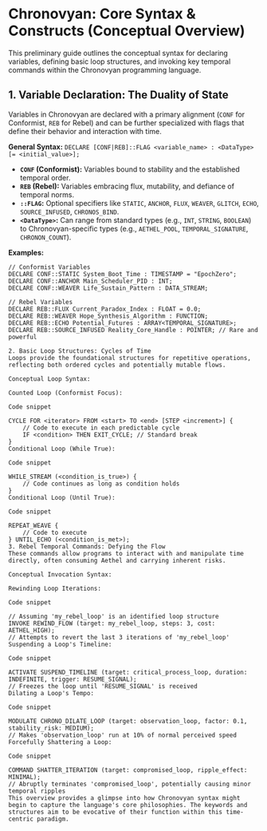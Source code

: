 # Chronovyan: Core Syntax & Constructs (Conceptual Overview)

This preliminary guide outlines the conceptual syntax for declaring variables, defining basic loop structures, and invoking key temporal commands within the Chronovyan programming language.

## 1. Variable Declaration: The Duality of State

Variables in Chronovyan are declared with a primary alignment (`CONF` for Conformist, `REB` for Rebel) and can be further specialized with flags that define their behavior and interaction with time.

**General Syntax:**
`DECLARE [CONF|REB]::FLAG <variable_name> : <DataType> [= <initial_value>];`

* **`CONF` (Conformist):** Variables bound to stability and the established temporal order.
* **`REB` (Rebel):** Variables embracing flux, mutability, and defiance of temporal norms.
* **`::FLAG`:** Optional specifiers like `STATIC`, `ANCHOR`, `FLUX`, `WEAVER`, `GLITCH`, `ECHO`, `SOURCE_INFUSED`, `CHRONOS_BIND`.
* **`<DataType>`:** Can range from standard types (e.g., `INT`, `STRING`, `BOOLEAN`) to Chronovyan-specific types (e.g., `AETHEL_POOL`, `TEMPORAL_SIGNATURE`, `CHRONON_COUNT`).

**Examples:**

```chronovyan
// Conformist Variables
DECLARE CONF::STATIC System_Boot_Time : TIMESTAMP = "EpochZero";
DECLARE CONF::ANCHOR Main_Scheduler_PID : INT;
DECLARE CONF::WEAVER Life_Sustain_Pattern : DATA_STREAM;

// Rebel Variables
DECLARE REB::FLUX Current_Paradox_Index : FLOAT = 0.0;
DECLARE REB::WEAVER Hope_Synthesis_Algorithm : FUNCTION;
DECLARE REB::ECHO Potential_Futures : ARRAY<TEMPORAL_SIGNATURE>;
DECLARE REB::SOURCE_INFUSED Reality_Core_Handle : POINTER; // Rare and powerful

2. Basic Loop Structures: Cycles of Time
Loops provide the foundational structures for repetitive operations, reflecting both ordered cycles and potentially mutable flows.

Conceptual Loop Syntax:

Counted Loop (Conformist Focus):

Code snippet

CYCLE FOR <iterator> FROM <start> TO <end> [STEP <increment>] {
    // Code to execute in each predictable cycle
    IF <condition> THEN EXIT_CYCLE; // Standard break
}
Conditional Loop (While True):

Code snippet

WHILE_STREAM (<condition_is_true>) {
    // Code continues as long as condition holds
}
Conditional Loop (Until True):

Code snippet

REPEAT_WEAVE {
    // Code to execute
} UNTIL_ECHO (<condition_is_met>);
3. Rebel Temporal Commands: Defying the Flow
These commands allow programs to interact with and manipulate time directly, often consuming Aethel and carrying inherent risks.

Conceptual Invocation Syntax:

Rewinding Loop Iterations:

Code snippet

// Assuming 'my_rebel_loop' is an identified loop structure
INVOKE REWIND_FLOW (target: my_rebel_loop, steps: 3, cost: AETHEL_HIGH);
// Attempts to revert the last 3 iterations of 'my_rebel_loop'
Suspending a Loop's Timeline:

Code snippet

ACTIVATE SUSPEND_TIMELINE (target: critical_process_loop, duration: INDEFINITE, trigger: RESUME_SIGNAL);
// Freezes the loop until 'RESUME_SIGNAL' is received
Dilating a Loop's Tempo:

Code snippet

MODULATE CHRONO_DILATE_LOOP (target: observation_loop, factor: 0.1, stability_risk: MEDIUM);
// Makes 'observation_loop' run at 10% of normal perceived speed
Forcefully Shattering a Loop:

Code snippet

COMMAND SHATTER_ITERATION (target: compromised_loop, ripple_effect: MINIMAL);
// Abruptly terminates 'compromised_loop', potentially causing minor temporal ripples
This overview provides a glimpse into how Chronovyan syntax might begin to capture the language's core philosophies. The keywords and structures aim to be evocative of their function within this time-centric paradigm.

